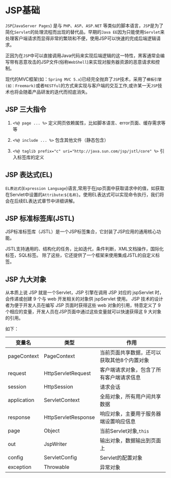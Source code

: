 # JSP基础

`JSP`(`JavaServer Pages`) 是与 `PHP`、`ASP`、`ASP.NET` 等类似的脚本语言，`JSP`是为了简化`Servlet`的处理流程而出现的替代品，早期的`Java EE`因为只能使用`Servlet`来处理客户端请求而显得非常的繁琐和不便，使用JSP可以快速的完成后端逻辑请求。

正因为在`JSP`中可以直接调用Java代码来实现后端逻辑的这一特性，黑客通常会编写带有恶意攻击的JSP文件(俗称`WebShell`)来实现对服务器资源的恶意请求和控制。

现代的MVC框架(如：`Spring MVC 5.x`)已经完全抛弃了`JSP`技术，采用了`模板引擎(如：Freemark)`或者`RESTful`的方式来实现与客户端的交互工作,或许某一天`JSP`技术也将会随着产品研发的迭代而彻底消失。

## JSP 三大指令

1. `<%@ page ... %>`   定义网页依赖属性，比如脚本语言、error页面、缓存需求等等

2. `<%@ include ... %>`  包含其他文件（静态包含）

3. `<%@ taglib prefix="c" uri="http://java.sun.com/jsp/jstl/core" %>` 引入标签库的定义

## JSP 表达式(EL)

`EL表达式`(`Expression Language`)语言,常用于在jsp页面中获取请求中的值，如获取在Servlet中设置的`Attribute`:`${名称}`。使用EL表达式可以实现命令执行，我们将会在后续EL表达式章节中详细讲解。

## JSP 标准标签库(JSTL)

JSP标准标签库（JSTL）是一个JSP标签集合，它封装了JSP应用的通用核心功能。

JSTL支持通用的、结构化的任务，比如迭代，条件判断，XML文档操作，国际化标签，SQL标签。 除了这些，它还提供了一个框架来使用集成JSTL的自定义标签。

## JSP 九大对象

从本质上说 JSP 就是一个Servlet，JSP 引擎在调用 JSP 对应的 jspServlet 时，会传递或创建 9 个与 web 开发相关的对象供 jspServlet 使用。 JSP 技术的设计者为便于开发人员在编写 JSP 页面时获得这些 web 对象的引用，特意定义了 9 个相应的变量，开发人员在JSP页面中通过这些变量就可以快速获得这 9 大对象的引用。

如下：

| 变量名      | 类型                | 作用                                        |
| ----------- | ------------------- | ------------------------------------------- |
| pageContext | PageContext         | 当前页面共享数据，还可以获取其他8个内置对象 |
| request     | HttpServletRequest  | 客户端请求对象，包含了所有客户端请求信息    |
| session     | HttpSession         | 请求会话                                    |
| application | ServletContext      | 全局对象，所有用户间共享数据                |
| response    | HttpServletResponse | 响应对象，主要用于服务器端设置响应信息      |
| page        | Object              | 当前Servlet对象,`this`                      |
| out         | JspWriter           | 输出对象，数据输出到页面上                  |
| config      | ServletConfig       | Servlet的配置对象                           |
| exception   | Throwable           | 异常对象                                    |